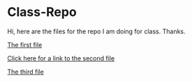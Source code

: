# Class-Repo
Hi, here are the files for the repo I am doing for class. Thanks. 

[The first file](First.md)

[Click here for a link to the second file](second.md)

[The third file](notablethings.md)
